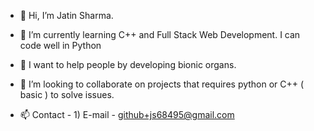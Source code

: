 - 👋 Hi, I’m Jatin Sharma. 
- 🌱 I’m currently learning C++ and Full Stack Web Development. I can code well in Python
- 👀 I want to help people by developing bionic organs.

- 💞️ I’m looking to collaborate on projects that requires python or C++ ( basic ) to solve issues.
- 📫 Contact - 1) E-mail - github+js68495@gmail.com

<!---
JatinSharma2821/JatinSharma2821 is a ✨ special ✨ repository because its `README.md` (this file) appears on your GitHub profile.
You can click the Preview link to take a look at your changes.
--->
